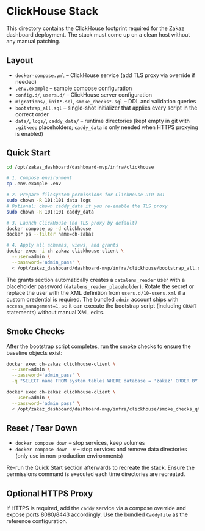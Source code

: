 # ClickHouse Stack

This directory contains the ClickHouse footprint required for the Zakaz
dashboard deployment. The stack must come up on a clean host without any manual
patching.

## Layout

- `docker-compose.yml` – ClickHouse service (add TLS proxy via override if needed)
- `.env.example` – sample compose configuration
- `config.d/`, `users.d/` – ClickHouse server configuration
- `migrations/`, `init*.sql`, `smoke_checks*.sql` – DDL and validation queries
- `bootstrap_all.sql` – single-shot initializer that applies every script in the
  correct order
- `data/`, `logs/`, `caddy_data/` – runtime directories (kept empty in git with
  `.gitkeep` placeholders; `caddy_data` is only needed when HTTPS proxying is enabled)

## Quick Start

```bash
cd /opt/zakaz_dashboard/dashboard-mvp/infra/clickhouse

# 1. Compose environment
cp .env.example .env

# 2. Prepare filesystem permissions for ClickHouse UID 101
sudo chown -R 101:101 data logs
# Optional: chown caddy_data if you re-enable the TLS proxy
sudo chown -R 101:101 caddy_data

# 3. Launch ClickHouse (no TLS proxy by default)
docker compose up -d clickhouse
docker ps --filter name=ch-zakaz

# 4. Apply all schemas, views, and grants
docker exec -i ch-zakaz clickhouse-client \
  --user=admin \
  --password='admin_pass' \
  < /opt/zakaz_dashboard/dashboard-mvp/infra/clickhouse/bootstrap_all.sql
```

The grants section automatically creates a `datalens_reader` user with a
placeholder password (`datalens_reader_placeholder`). Rotate the secret or
replace the user with the XML definition from `users.d/10-users.xml` if a custom
credential is required. The bundled `admin` account ships with
`access_management=1`, so it can execute the bootstrap script (including `GRANT`
statements) without manual XML edits.

## Smoke Checks

After the bootstrap script completes, run the smoke checks to ensure the
baseline objects exist:

```bash
docker exec ch-zakaz clickhouse-client \
  --user=admin \
  --password='admin_pass' \
  -q "SELECT name FROM system.tables WHERE database = 'zakaz' ORDER BY name"

docker exec ch-zakaz clickhouse-client \
  --user=admin \
  --password='admin_pass' \
  < /opt/zakaz_dashboard/dashboard-mvp/infra/clickhouse/smoke_checks_qtickets_api.sql
```

## Reset / Tear Down

- `docker compose down` – stop services, keep volumes
- `docker compose down -v` – stop services and remove data directories (only use
  in non-production environments)

Re-run the Quick Start section afterwards to recreate the stack. Ensure the
permissions command is executed each time directories are recreated.

## Optional HTTPS Proxy

If HTTPS is required, add the `caddy` service via a compose override and expose
ports 8080/8443 accordingly. Use the bundled `Caddyfile` as the reference
configuration.
